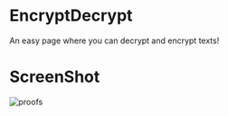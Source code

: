 # EncryptDecrypt
An easy page where you can decrypt and encrypt texts!

# ScreenShot
![proofs](https://user-images.githubusercontent.com/55358823/127933544-f4906617-4f81-459e-813c-80440d25c84f.png)
